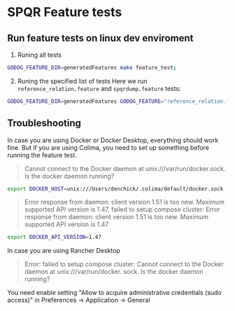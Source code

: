 # SPQR Feature tests

## Run feature tests on linux dev enviroment
1. Runing all tests
```bash
GODOG_FEATURE_DIR=generatedFeatures make feature_test; 
```
2. Runing the specified list of tests
Here we run `reference_relation.feature` and `spqrdump.feature` tests:
```bash
GODOG_FEATURE_DIR=generatedFeatures GODOG_FEATURE="reference_relation.feature;spqrdump.feature" make feature_test; 
```

## Troubleshooting

In case you are using Docker or Docker Desktop, everything should work fine. But if you are using Colima, you need to set up something before running the feature test.

> Cannot connect to the Docker daemon at unix:///var/run/docker.sock. Is the docker daemon running?

```bash
export DOCKER_HOST=unix:///Users/denchick/.colima/default/docker.sock
```

> Error response from daemon: client version 1.51 is too new. Maximum supported API version is 1.47, failed to setup compose cluster: Error response from daemon: client version 1.51 is too new. Maximum supported API version is 1.47

```bash
export DOCKER_API_VERSION=1.47
```

In case you are using Rancher Desktop 
> Error: failed to setup compose cluster: Cannot connect to the Docker daemon at unix:///var/run/docker. sock. Is the docker daemon running?

You need enable setting "Allow to acquire administrative credentials (sudo access)" in Preferences -> Application -> General
